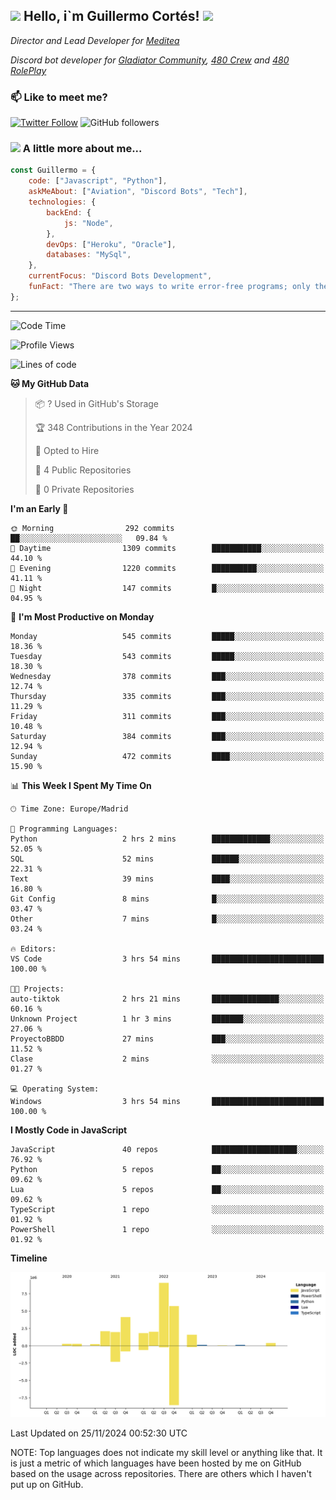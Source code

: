 <h2><img src="https://emojis.slackmojis.com/emojis/images/1531849430/4246/blob-sunglasses.gif?1531849430" width="30"/> Hello, i`m Guillermo Cortés! <img src="https://media.giphy.com/media/PiuVH04cd9JcmqqWKK/giphy.gif" width="50"></h2>
<p><em>Director and Lead Developer for <a href="https://mediteavirtual.es/">Meditea</a>
</em></p>
<p><em>Discord bot developer for <a href="https://discord.comunidadgladiator.com">Gladiator Community</a>, <a href="https://discord.gg/UpvpkUbGdA">480 Crew</a> and <a href="https://discord.gg/dmMRQgH3tu">480 RolePlay</a>
</em></p>

### 📫 Like to meet me?

[![Twitter Follow](https://img.shields.io/twitter/follow/concara3443?label=Follow)](https://twitter.com/intent/follow?screen_name=concara3443)
![GitHub followers](https://img.shields.io/github/followers/concara3443?label=Follow&style=social)

### <img src="https://media.giphy.com/media/WFZvB7VIXBgiz3oDXE/giphy.gif" width="50"> A little more about me...  

```javascript
const Guillermo = {
    code: ["Javascript", "Python"],
    askMeAbout: ["Aviation", "Discord Bots", "Tech"],
    technologies: {
        backEnd: {
            js: "Node",
        },
        devOps: ["Heroku", "Oracle"],
        databases: "MySql",
    },
    currentFocus: "Discord Bots Development",
    funFact: "There are two ways to write error-free programs; only the third one works"
};
```

---

<!--START_SECTION:waka-->
![Code Time](http://img.shields.io/badge/Code%20Time-508%20hrs-blue)

![Profile Views](http://img.shields.io/badge/Profile%20Views-1-blue)

![Lines of code](https://img.shields.io/badge/From%20Hello%20World%20I%27ve%20Written-29.5%20million%20lines%20of%20code-blue)

**🐱 My GitHub Data** 

> 📦 ? Used in GitHub's Storage 
 > 
> 🏆 348 Contributions in the Year 2024
 > 
> 💼 Opted to Hire
 > 
> 📜 4 Public Repositories 
 > 
> 🔑 0 Private Repositories 
 > 
**I'm an Early 🐤** 

```text
🌞 Morning                292 commits         ██░░░░░░░░░░░░░░░░░░░░░░░   09.84 % 
🌆 Daytime                1309 commits        ███████████░░░░░░░░░░░░░░   44.10 % 
🌃 Evening                1220 commits        ██████████░░░░░░░░░░░░░░░   41.11 % 
🌙 Night                  147 commits         █░░░░░░░░░░░░░░░░░░░░░░░░   04.95 % 
```
📅 **I'm Most Productive on Monday** 

```text
Monday                   545 commits         █████░░░░░░░░░░░░░░░░░░░░   18.36 % 
Tuesday                  543 commits         █████░░░░░░░░░░░░░░░░░░░░   18.30 % 
Wednesday                378 commits         ███░░░░░░░░░░░░░░░░░░░░░░   12.74 % 
Thursday                 335 commits         ███░░░░░░░░░░░░░░░░░░░░░░   11.29 % 
Friday                   311 commits         ███░░░░░░░░░░░░░░░░░░░░░░   10.48 % 
Saturday                 384 commits         ███░░░░░░░░░░░░░░░░░░░░░░   12.94 % 
Sunday                   472 commits         ████░░░░░░░░░░░░░░░░░░░░░   15.90 % 
```


📊 **This Week I Spent My Time On** 

```text
🕑︎ Time Zone: Europe/Madrid

💬 Programming Languages: 
Python                   2 hrs 2 mins        █████████████░░░░░░░░░░░░   52.05 % 
SQL                      52 mins             ██████░░░░░░░░░░░░░░░░░░░   22.31 % 
Text                     39 mins             ████░░░░░░░░░░░░░░░░░░░░░   16.80 % 
Git Config               8 mins              █░░░░░░░░░░░░░░░░░░░░░░░░   03.47 % 
Other                    7 mins              █░░░░░░░░░░░░░░░░░░░░░░░░   03.24 % 

🔥 Editors: 
VS Code                  3 hrs 54 mins       █████████████████████████   100.00 % 

🐱‍💻 Projects: 
auto-tiktok              2 hrs 21 mins       ███████████████░░░░░░░░░░   60.16 % 
Unknown Project          1 hr 3 mins         ███████░░░░░░░░░░░░░░░░░░   27.06 % 
ProyectoBBDD             27 mins             ███░░░░░░░░░░░░░░░░░░░░░░   11.52 % 
Clase                    2 mins              ░░░░░░░░░░░░░░░░░░░░░░░░░   01.27 % 

💻 Operating System: 
Windows                  3 hrs 54 mins       █████████████████████████   100.00 % 
```

**I Mostly Code in JavaScript** 

```text
JavaScript               40 repos            ███████████████████░░░░░░   76.92 % 
Python                   5 repos             ██░░░░░░░░░░░░░░░░░░░░░░░   09.62 % 
Lua                      5 repos             ██░░░░░░░░░░░░░░░░░░░░░░░   09.62 % 
TypeScript               1 repo              ░░░░░░░░░░░░░░░░░░░░░░░░░   01.92 % 
PowerShell               1 repo              ░░░░░░░░░░░░░░░░░░░░░░░░░   01.92 % 
```



**Timeline**

![Lines of Code chart](https://raw.githubusercontent.com/Concara3443/Concara3443/main/assets/bar_graph.png)


 Last Updated on 25/11/2024 00:52:30 UTC
<!--END_SECTION:waka-->

NOTE: Top languages does not indicate my skill level or anything like that. It is just a metric of which languages have been hosted by me on GitHub based on the usage across repositories. There are others which I haven't put up on GitHub.
